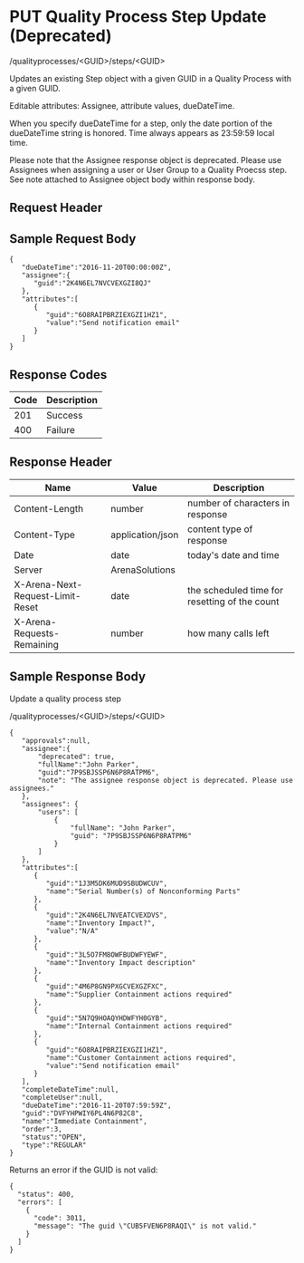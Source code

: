 # PUT Quality Process Step Update (Deprecated)
/qualityprocesses/&lt;GUID&gt;/steps/&lt;GUID&gt;

Updates an existing Step object with a given GUID  in a Quality Process with a given GUID. 

Editable attributes: Assignee, attribute values,  dueDateTime.
          
        

When you specify dueDateTime for a step, only the date portion of the dueDateTime string is honored. Time always appears as 23:59:59 local time.

Please note that the Assignee response object is deprecated. Please use Assignees when assigning a user or User Group to a Quality Proecss step. See note attached to Assignee object body within response body.

## Request Header
## Sample Request Body
```
{  
   "dueDateTime":"2016-11-20T00:00:00Z",
   "assignee":{  
      "guid":"2K4N6EL7NVCVEXGZI8QJ"
   },
   "attributes":[  
      {  
         "guid":"6O8RAIPBRZIEXGZI1HZ1",
         "value":"Send notification email"
      }
   ]
}
```
## Response Codes

| Code<br> | Description<br> |
|  --- |  --- | 
| 201<br> | Success<br> |
| 400<br> | Failure<br> |

## Response Header

| Name<br> | Value<br> | Description<br> |
|  --- |  --- |  --- | 
| Content-Length<br> | number<br> | number of characters in response<br> |
| Content-Type<br> | application/json<br> | content type of response<br> |
| Date<br> | date<br> | today's date and time<br> |
| Server<br> | ArenaSolutions<br> |   |
| X-Arena-Next-Request-Limit-Reset<br> | date<br> | the scheduled time for resetting of the count<br> |
| X-Arena-Requests-Remaining<br> | number<br> | how many calls left<br> |

## Sample Response Body
Update a quality process step

/qualityprocesses/&lt;GUID&gt;/steps/&lt;GUID&gt;

```
{  
   "approvals":null,
   "assignee":{
       "deprecated": true,
       "fullName":"John Parker",
       "guid":"7P9SBJSSP6N6P8RATPM6",
       "note": "The assignee response object is deprecated. Please use assignees."
   },
   "assignees": {
       "users": [
           {
               "fullName": "John Parker",
               "guid": "7P9SBJSSP6N6P8RATPM6"
           }
       ]
   },
   "attributes":[  
      {  
         "guid":"1J3M5DK6MUD9SBUDWCUV",
         "name":"Serial Number(s) of Nonconforming Parts"
      },
      {  
         "guid":"2K4N6EL7NVEATCVEXDVS",
         "name":"Inventory Impact?",
         "value":"N/A"
      },
      {  
         "guid":"3L5O7FM8OWFBUDWFYEWF",
         "name":"Inventory Impact description"
      },
      {  
         "guid":"4M6P8GN9PXGCVEXGZFXC",
         "name":"Supplier Containment actions required"
      },
      {  
         "guid":"5N7Q9HOAQYHDWFYH0GYB",
         "name":"Internal Containment actions required"
      },
      {  
         "guid":"6O8RAIPBRZIEXGZI1HZ1",
         "name":"Customer Containment actions required",
         "value":"Send notification email"
      }
   ],
   "completeDateTime":null,
   "completeUser":null,
   "dueDateTime":"2016-11-20T07:59:59Z",
   "guid":"DVFYHPWIY6PL4N6P82C8",
   "name":"Immediate Containment",
   "order":3,
   "status":"OPEN",
   "type":"REGULAR"
}
```
Returns an error if the GUID is not valid:

```
{
  "status": 400,
  "errors": [
    {
      "code": 3011,
      "message": "The guid \"CUB5FVEN6P8RAQI\" is not valid."
    }
  ]
}
```

